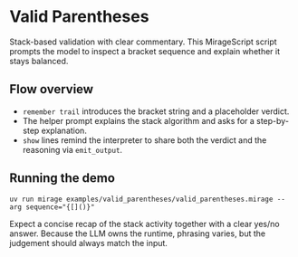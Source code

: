 # Valid Parentheses

Stack-based validation with clear commentary. This MirageScript script prompts the model to inspect a bracket sequence and explain whether it stays balanced.

## Flow overview
- `remember trail` introduces the bracket string and a placeholder verdict.
- The helper prompt explains the stack algorithm and asks for a step-by-step explanation.
- `show` lines remind the interpreter to share both the verdict and the reasoning via `emit_output`.

## Running the demo
```
uv run mirage examples/valid_parentheses/valid_parentheses.mirage --arg sequence="{[]()}"
```
Expect a concise recap of the stack activity together with a clear yes/no answer. Because the LLM owns the runtime, phrasing varies, but the judgement should always match the input.
